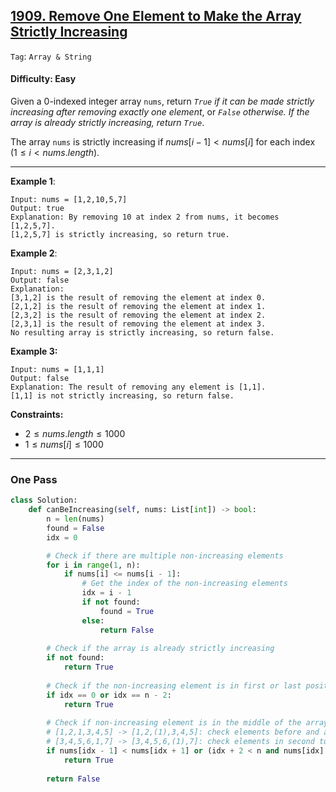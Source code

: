 ## [1909. Remove One Element to Make the Array Strictly Increasing](https://leetcode.com/problems/remove-one-element-to-make-the-array-strictly-increasing)

```Tag```: ```Array & String```

#### Difficulty: Easy

Given a 0-indexed integer array ```nums```, return _```True``` if it can be made strictly increasing after removing exactly one element_, or _```False``` otherwise. If the array is already strictly increasing, return ```True```_.

The array ```nums``` is strictly increasing if $nums[i - 1] \lt nums[i]$ for each index ($1 \le i \lt nums.length$).

---

__Example 1__:
```
Input: nums = [1,2,10,5,7]
Output: true
Explanation: By removing 10 at index 2 from nums, it becomes [1,2,5,7].
[1,2,5,7] is strictly increasing, so return true.
```

__Example 2__:
```
Input: nums = [2,3,1,2]
Output: false
Explanation:
[3,1,2] is the result of removing the element at index 0.
[2,1,2] is the result of removing the element at index 1.
[2,3,2] is the result of removing the element at index 2.
[2,3,1] is the result of removing the element at index 3.
No resulting array is strictly increasing, so return false.
```

__Example 3:__
```
Input: nums = [1,1,1]
Output: false
Explanation: The result of removing any element is [1,1].
[1,1] is not strictly increasing, so return false.
```
 

__Constraints:__

- $2 \le nums.length \le 1000$
- $1 \le nums[i] \le 1000$

---

### One Pass

```Python
class Solution:
    def canBeIncreasing(self, nums: List[int]) -> bool:
        n = len(nums)
        found = False
        idx = 0

        # Check if there are multiple non-increasing elements
        for i in range(1, n):
            if nums[i] <= nums[i - 1]:
                # Get the index of the non-increasing elements
                idx = i - 1
                if not found:
                    found = True
                else:
                    return False
        
        # Check if the array is already strictly increasing
        if not found:
            return True
        
        # Check if the non-increasing element is in first or last positions
        if idx == 0 or idx == n - 2:
            return True
        
        # Check if non-increasing element is in the middle of the array
        # [1,2,1,3,4,5] -> [1,2,(1),3,4,5]: check elements before and after non-increasing element
        # [3,4,5,6,1,7] -> [3,4,5,6,(1),7]: check elements in second to last position
        if nums[idx - 1] < nums[idx + 1] or (idx + 2 < n and nums[idx] < nums[idx + 2]):
            return True
        
        return False
```

